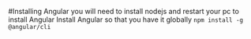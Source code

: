 #Installing Angular 
you will need to install nodejs and restart your pc to install Angular
Install Angular so that you have it globally
```npm install -g @angular/cli```
